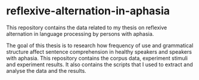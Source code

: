 # reflexive-alternation-in-aphasia
This repository contains the data related to my thesis on reflexive alternation in language processing by persons with aphasia.

The goal of this thesis is to research how frequency of use and grammatical structure affect sentence comprehension in healthy speakers and speakers with aphasia.
This repository contains the corpus data, experiment stimuli and experiment results.
It also contains the scripts that I used to extract and analyse the data and the results.
